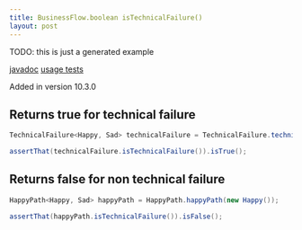 ```yaml
---
title: BusinessFlow.boolean isTechnicalFailure()
layout: post
---
```

TODO: this is just a generated example

[javadoc](https://oss.sonatype.org/service/local/repositories/releases/archive/io/github/theangrydev/business-flows/10.3.0/business-flows-10.3.0-javadoc.jar/!/io/github/theangrydev/businessflows/BusinessFlow.html#isTechnicalFailure--) [usage tests](https://github.com/theangrydev/business-flows/blob/master/src/test/java/api/IsTechnicalFailureApiTest.java)

Added in version 10.3.0


## Returns true for technical failure
```java
TechnicalFailure<Happy, Sad> technicalFailure = TechnicalFailure.technicalFailure(new Exception());

assertThat(technicalFailure.isTechnicalFailure()).isTrue();
```

## Returns false for non technical failure
```java
HappyPath<Happy, Sad> happyPath = HappyPath.happyPath(new Happy());

assertThat(happyPath.isTechnicalFailure()).isFalse();
```

